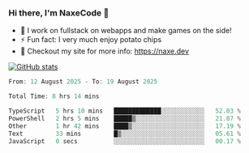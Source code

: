 ### Hi there, I'm NaxeCode 👋
- 🔭 I work on fullstack on webapps and make games on the side!
- ⚡ Fun fact: I very much enjoy potato chips
- 🔋 Checkout my site for more info: https://naxe.dev

[![GitHub stats](https://github-readme-stats.vercel.app/api?username=naxecode&theme=onedark)](https://naxe.dev)

<!--START_SECTION:waka-->

```csharp
From: 12 August 2025 - To: 19 August 2025

Total Time: 8 hrs 14 mins

TypeScript   5 hrs 10 mins   █████████████░░░░░░░░░░░░   52.03 %
PowerShell   2 hrs 5 mins    █████▒░░░░░░░░░░░░░░░░░░░   21.07 %
Other        1 hr 42 mins    ████▒░░░░░░░░░░░░░░░░░░░░   17.19 %
Text         33 mins         █▒░░░░░░░░░░░░░░░░░░░░░░░   05.61 %
JavaScript   0 secs          ░░░░░░░░░░░░░░░░░░░░░░░░░   00.17 %
```

<!--END_SECTION:waka-->



<!--
**NaxeCode/NaxeCode** is a ✨ _special_ ✨ repository because its `README.md` (this file) appears on your GitHub profile.

Here are some ideas to get you started:

- 🔭 I’m currently working on Web apps for indie games!
- 🌱 I’m currently mastering C#
- 👯 I’m looking to collaborate on ...
- 🤔 I’m looking for help with ...
- 💬 Ask me about ...
- 📫 How to reach me: ...
- 😄 Pronouns: ...
- ⚡ Fun fact: I love chips
-->
